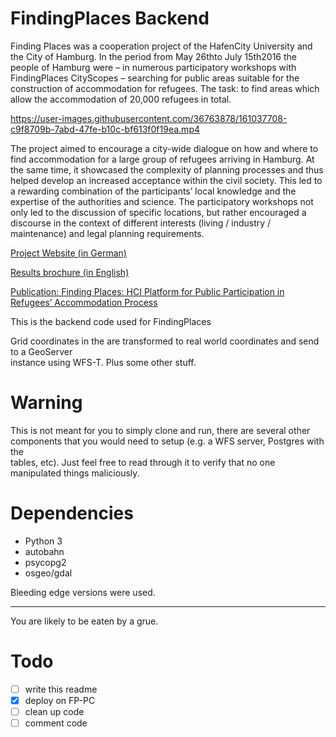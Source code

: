 # FindingPlaces Backend
Finding Places was a cooperation project of the HafenCity University and the City of Hamburg. In the period from May 26thto July 15th2016 the people of Hamburg were – in numerous participatory workshops with FindingPlaces CityScopes – searching for public areas suitable for the construction of accommodation for refugees. The task: to find areas which allow the accommodation of 20,000 refugees in total.

https://user-images.githubusercontent.com/36763878/161037708-c9f8709b-7abd-47fe-b10c-bf613f0f19ea.mp4

The project aimed to encourage a city-wide dialogue on how and where to find accommodation for a large group of refugees arriving in Hamburg. At the same time, it showcased the complexity of planning processes and thus helped develop an increased acceptance within the civil society. This led to a rewarding combination of the participants’ local knowledge and the expertise of the authorities and science. The participatory workshops not only led to the discussion of specific locations, but rather encouraged a discourse in the context of different interests (living / industry / maintenance) and legal planning requirements.  

[Project Website (in German)](https://findingplaces.hamburg/)

[Results brochure (in English)](https://repos.hcu-hamburg.de/handle/hcu/488)

[Publication: Finding Places: HCI Platform for Public Participation in Refugees’ Accommodation Process](https://www.researchgate.net/publication/319445941_Finding_Places_HCI_Platform_for_Public_Participation_in_Refugees%27_Accommodation_Process)


This is the backend code used for FindingPlaces  

Grid coordinates in the are transformed to real world coordinates and send to a GeoServer  
instance using WFS-T. Plus some other stuff.

# Warning
This is not meant for you to simply clone and run, there are several other  
components that you would need to setup (e.g. a WFS server, Postgres with the  
tables, etc). Just feel free to read through it to verify that no one  
manipulated things maliciously. 

# Dependencies
- Python 3
- autobahn
- psycopg2
- osgeo/gdal

Bleeding edge versions were used.

-----

You are likely to be eaten by a grue.

# Todo
* [ ] write this readme
* [X] deploy on FP-PC
* [ ] clean up code
* [ ] comment code
